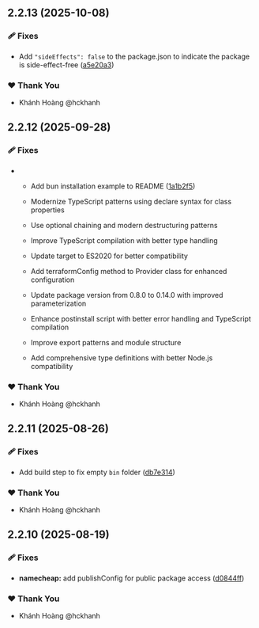 ## 2.2.13 (2025-10-08)

### 🩹 Fixes

- Add `"sideEffects": false` to the package.json to indicate the package is side-effect-free ([a5e20a3](https://github.com/hckhanh/pulumi-any-terraform/commit/a5e20a3))

### ❤️ Thank You

- Khánh Hoàng @hckhanh

## 2.2.12 (2025-09-28)

### 🩹 Fixes

- - Add bun installation example to README ([1a1b2f5](https://github.com/hckhanh/pulumi-any-terraform/commit/1a1b2f5))

  - Modernize TypeScript patterns using declare syntax for class properties
  - Use optional chaining and modern destructuring patterns
  - Improve TypeScript compilation with better type handling
  - Update target to ES2020 for better compatibility
  - Add terraformConfig method to Provider class for enhanced configuration
  - Update package version from 0.8.0 to 0.14.0 with improved parameterization
  - Enhance postinstall script with better error handling and TypeScript compilation
  - Improve export patterns and module structure
  - Add comprehensive type definitions with better Node.js compatibility

### ❤️ Thank You

- Khánh Hoàng @hckhanh

## 2.2.11 (2025-08-26)

### 🩹 Fixes

- Add build step to fix empty `bin` folder ([db7e314](https://github.com/hckhanh/pulumi-any-terraform/commit/db7e314))

### ❤️ Thank You

- Khánh Hoàng @hckhanh

## 2.2.10 (2025-08-19)

### 🩹 Fixes

- **namecheap:** add publishConfig for public package access ([d0844ff](https://github.com/hckhanh/pulumi-any-terraform/commit/d0844ff))

### ❤️ Thank You

- Khánh Hoàng @hckhanh